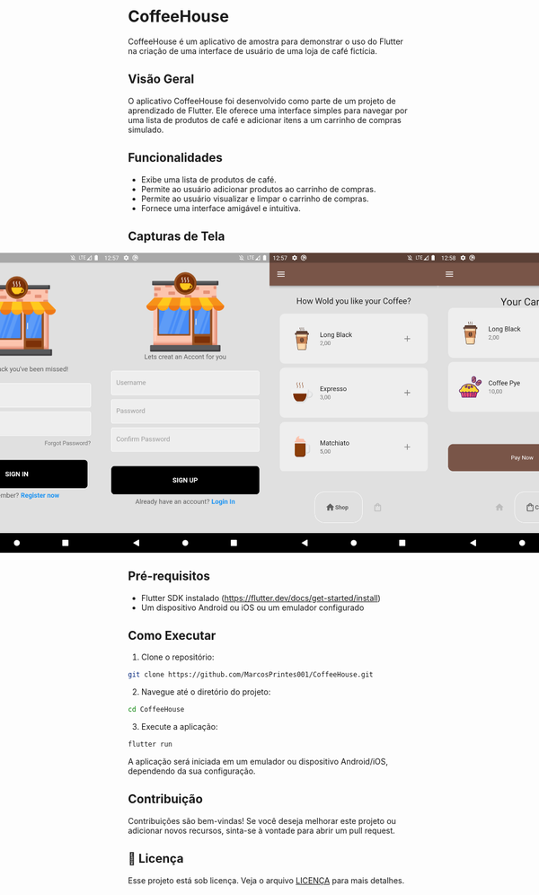 # CoffeeHouse

CoffeeHouse é um aplicativo de amostra para demonstrar o uso do Flutter na criação de uma interface de usuário de uma loja de café fictícia.

## Visão Geral

O aplicativo CoffeeHouse foi desenvolvido como parte de um projeto de aprendizado de Flutter. Ele oferece uma interface simples para navegar por uma lista de produtos de café e adicionar itens a um carrinho de compras simulado.

## Funcionalidades

- Exibe uma lista de produtos de café.
- Permite ao usuário adicionar produtos ao carrinho de compras.
- Permite ao usuário visualizar e limpar o carrinho de compras.
- Fornece uma interface amigável e intuitiva.

## Capturas de Tela
<div style="display: flex; justify-content: center;">
 <img src="https://github.com/MarcosPrintes001/CoffeeHouse/blob/master/screenshots/login.png" width="300">
  <img src="https://github.com/MarcosPrintes001/CoffeeHouse/blob/master/screenshots/register.png" width="300">
  <br/>

  <img src="https://github.com/MarcosPrintes001/CoffeeHouse/blob/master/screenshots/home.png" width="300">
  <img src="https://github.com/MarcosPrintes001/CoffeeHouse/blob/master/screenshots/cart.png" width="300">

</div>

## Pré-requisitos

- Flutter SDK instalado (https://flutter.dev/docs/get-started/install)
- Um dispositivo Android ou iOS ou um emulador configurado

## Como Executar

1. Clone o repositório:
```bash
git clone https://github.com/MarcosPrintes001/CoffeeHouse.git
```

2. Navegue até o diretório do projeto:
```bash
cd CoffeeHouse
```

3. Execute a aplicação:
```bash
flutter run
```

A aplicação será iniciada em um emulador ou dispositivo Android/iOS, dependendo da sua configuração.

## Contribuição

Contribuições são bem-vindas! Se você deseja melhorar este projeto ou adicionar novos recursos, sinta-se à vontade para abrir um pull request.

## 📝 Licença

Esse projeto está sob licença. Veja o arquivo [LICENÇA](LICENSE.md) para mais detalhes.


